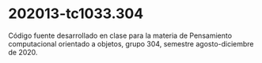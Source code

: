 # 202013-tc1033.304
Código fuente desarrollado en clase para la materia de Pensamiento computacional orientado a objetos, grupo 304, semestre agosto-diciembre de 2020.
